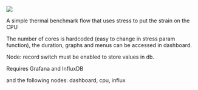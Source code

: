 ![](https://notenoughtech.com/wp-content/uploads/2022/01/2022-01-01-12_58_34-Node-RED-Dashboard.jpg)


A simple thermal benchmark flow that uses stress to put the strain on the CPU

The number of cores is hardcoded (easy to change in stress param function), the duration, graphs and menus can be accessed in dashboard. 

Node: record switch must be enabled to store values in db.



Requires Grafana and InfluxDB

and the following nodes:
dashboard, cpu, influx

